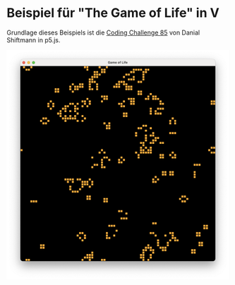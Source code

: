 
# Beispiel für "The Game of Life" in V

Grundlage dieses Beispiels ist die [Coding Challenge 85](https://thecodingtrain.com/challenges/85-the-game-of-life) von Danial Shiftmann in p5.js.

![](./readme.png)